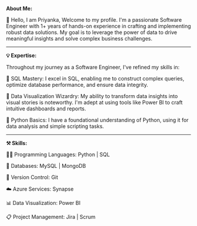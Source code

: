 **About Me:**

👋 Hello, I am Priyanka, Welcome to my profile.
I'm a passionate Software Engineer with 1+ years of hands-on experience in crafting and implementing robust data solutions. My goal is to leverage the power of data to drive meaningful insights and solve complex business challenges.

-----------------------------------------------------------------------------------------------------------------------------------------------------------------------------

**💡 Expertise:**

Throughout my journey as a Software Engineer, I've refined my skills in:

🔹 SQL Mastery: I excel in SQL, enabling me to construct complex queries, optimize database performance, and ensure data integrity.

🔹 Data Visualization Wizardry: My ability to transform data insights into visual stories is noteworthy. I'm adept at using tools like Power BI to craft intuitive dashboards and reports.

🔹 Python Basics: I have a foundational understanding of Python, using it for data analysis and simple scripting tasks.

-----------------------------------------------------------------------------------------------------------------------------------------------------------------------------

**⚒️ Skills:**

🧑‍💻 Programming Languages:
Python | SQL 

💾 Databases:
MySQL | MongoDB

🧬 Version Control:
Git

☁️ Azure Services:
Synapse

📊 Data Visualization:
Power BI

📋 Project Management:
Jira | Scrum


